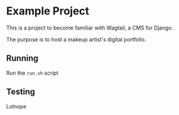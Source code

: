 # Example Project

This is a project to become familiar with Wagtail, a CMS for Django.

The purpose is to host a makeup artist's digital portfolio.

## Running

Run the `run.sh` script

## Testing

Lolnope

